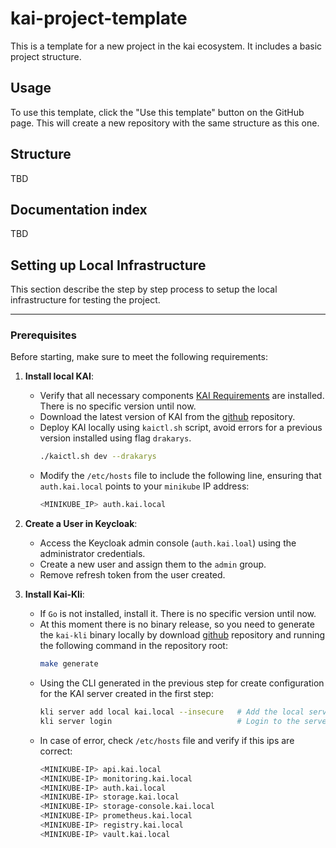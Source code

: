 # kai-project-template

This is a template for a new project in the kai ecosystem. It includes a basic project structure.

## Usage

To use this template, click the "Use this template" button on the GitHub page. This will create a new repository with the same structure as this one.

## Structure

TBD

## Documentation index

TBD

## Setting up Local Infrastructure

This section describe the step by step process to setup the local infrastructure for testing the project.

---

### Prerequisites

Before starting, make sure to meet the following requirements:

1. **Install local KAI**:
   - Verify that all necessary components [KAI Requirements](https://github.com/konstellation-io/kai?tab=readme-ov-file#requirements) are installed. There is no specific version until now.
   - Download the latest version of KAI from the [github](https://github.com/konstellation-io/kai) repository.
   - Deploy KAI locally using `kaictl.sh` script, avoid errors for a previous version installed using flag `drakarys`.
        ```bash  
        ./kaictl.sh dev --drakarys  
        ``` 
   - Modify the `/etc/hosts` file to include the following line, ensuring that `auth.kai.local` points to your `minikube` IP address:  
        ```bash  
        <MINIKUBE_IP> auth.kai.local  
        ```

2. **Create a User in Keycloak**:
   - Access the Keycloak admin console (`auth.kai.loal`) using the administrator credentials.
   - Create a new user and assign them to the `admin` group.
   - Remove refresh token from the user created.

3. **Install Kai-Kli**:
   - If `Go` is not installed, install it. There is no specific version until now.
   - At this moment there is no binary release, so you need to generate the `kai-kli` binary locally by download [github](https://github.com/konstellation-io/kai-kli) repository and running the following command in the repository root:
        ```bash  
        make generate  
        ```
   - Using the CLI generated in the previous step for create configuration for the KAI server created in the first step:
        ```bash  
        kli server add local kai.local --insecure   # Add the local server without security
        kli server login                            # Login to the server with the user created in Keycloak
        ```
   - In case of error, check `/etc/hosts` file and verify if this ips are correct:
        ```bash
        <MINIKUBE-IP> api.kai.local
        <MINIKUBE-IP> monitoring.kai.local
        <MINIKUBE-IP> auth.kai.local
        <MINIKUBE-IP> storage.kai.local
        <MINIKUBE-IP> storage-console.kai.local
        <MINIKUBE-IP> prometheus.kai.local
        <MINIKUBE-IP> registry.kai.local
        <MINIKUBE-IP> vault.kai.local
        ```